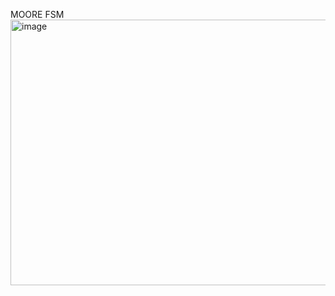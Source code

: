 MOORE FSM 
<img width="654" height="425" alt="image" src="https://github.com/user-attachments/assets/1a436e2f-2bde-4bc1-9571-995332cdad3b" />
